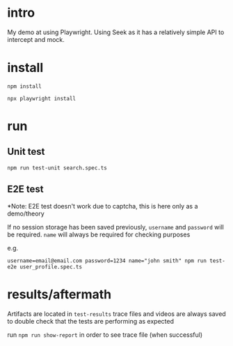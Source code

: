 # intro

My demo at using Playwright. Using Seek as it has a relatively simple API to intercept and mock.

# install
```
npm install

npx playwright install
```

# run

## Unit test

`npm run test-unit search.spec.ts`

## E2E test

*Note: E2E test doesn't work due to captcha, this is here only as a demo/theory

If no session storage has been saved previously, `username` and `password` will be required. `name` will always be required for checking purposes

e.g.

`username=email@email.com password=1234 name="john smith" npm run test-e2e user_profile.spec.ts`

# results/aftermath

Artifacts are located in `test-results` trace files and videos are always saved to double check that the tests are performing as expected

run `npm run show-report` in order to see trace file (when successful)
